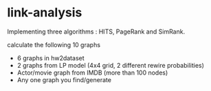 link-analysis
=============

Implementing three algorithms : HITS, PageRank and SimRank.

calculate the following 10 graphs
+ 6 graphs in hw2dataset
+ 2 graphs from LP model (4x4 grid, 2 different rewire probabilities) 
+ Actor/movie graph from IMDB (more than 100 nodes)
+ Any one graph you find/generate

